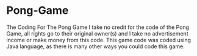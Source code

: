 # Pong-Game
The Coding For The Pong Game
I take no credit for the code of the Pong Game, all rights go to their original owner(s) and I take no advertisement income or make
money from this code. This game code was coded using Java language, as there is many other ways you could code this game.
